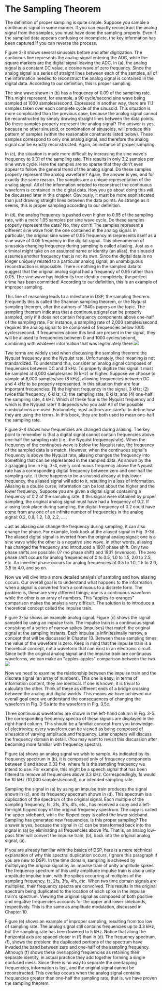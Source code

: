 # The Sampling Theorem

The definition of proper sampling is quite simple. Suppose you sample a continuous signal in some manner. If you can exactly reconstruct the analog signal from the samples, you must have done the sampling properly. Even if the sampled data appears confusing or incomplete, the key information has been captured if you can reverse the process.

Figure 3-3 shows several sinusoids before and after digitization. The continious line represents the analog signal entering the ADC, while the square markers are the digital signal leaving the ADC. In \(a\), the analog signal is a constant DC value, a cosine wave of zero frequency. Since the analog signal is a series of straight lines between each of the samples, all of the information needed to reconstruct the analog signal is contained in the digital data. According to our definition, this is proper sampling.

The sine wave shown in \(b\) has a frequency of 0.09 of the sampling rate. This might represent, for example, a 90 cycle/second sine wave being sampled at 1000 samples/second. Expressed in another way, there are 11.1 samples taken over each complete cycle of the sinusoid. This situation is more complicated than the previous case, because the analog signal cannot be reconstructed by simply drawing straight lines between the data points. Do these samples properly represent the analog signal? The answer is yes, because no other sinusoid, or combination of sinusoids, will produce this pattern of samples \(within the reasonable constraints listed below\). These samples correspond to only one analog signal, and therefore the analog signal can be exactly reconstructed. Again, an instance of proper sampling.

In \(c\), the situation is made more difficult by increasing the sine wave's frequency to 0.31 of the sampling rate. This results in only 3.2 samples per sine wave cycle. Here the samples are so sparse that they don't even appear to follow the general trend of the analog signal. Do these samples properly represent the analog waveform? Again, the answer is yes, and for exactly the same reason. The samples are a unique representation of the analog signal. All of the information needed to reconstruct the continuous waveform is contained in the digital data. How you go about doing this will be discussed later in this chapter. Obviously, it must be more sophisticated than just drawing straight lines between the data points. As strange as it seems, this is proper sampling according to our definition.

In \(d\), the analog frequency is pushed even higher to 0.95 of the sampling rate, with a mere 1.05 samples per sine wave cycle. Do these samples properly represent the data? No, they don't! The samples represent a different sine wave from the one contained in the analog signal. In particular, the original sine wave of 0.95 frequency misrepresents itself as a sine wave of 0.05 frequency in the digital signal. This phenomenon of sinusoids changing frequency during sampling is called aliasing. Just as a criminal might take on an assumed name or identity \(an alias\), the sinusoid assumes another frequency that is not its own. Since the digital data is no longer uniquely related to a particular analog signal, an unambiguous reconstruction is impossible. There is nothing in the sampled data to suggest that the original analog signal had a frequency of 0.95 rather than 0.05. The sine wave has hidden its true identity completely; the perfect crime has been committed! According to our definition, this is an example of improper sampling.

This line of reasoning leads to a milestone in DSP, the sampling theorem. Frequently this is called the Shannon sampling theorem, or the Nyquist sampling theorem, after the authors of 1940s papers on the topic. The sampling theorem indicates that a continuous signal can be properly sampled, only if it does not contain frequency components above one-half of the sampling rate. For instance, a sampling rate of 2,000 samples/second requires the analog signal to be composed of frequencies below 1000 cycles/second. If frequencies above this limit are present in the signal, they will be aliased to frequencies between 0 and 1000 cycles/second, combining with whatever information that was legitimately there.![](http://www.dspguide.com/graphics/F_3_3.gif)

Two terms are widely used when discussing the sampling theorem: the Nyquist frequency and the Nyquist rate. Unfortunately, their meaning is not standardized. To understand this, consider an analog signal composed of frequencies between DC and 3 kHz. To properly digitize this signal it must be sampled at 6,000 samples/sec \(6 kHz\) or higher. Suppose we choose to sample at 8,000 samples/sec \(8 kHz\), allowing frequencies between DC and 4 kHz to be properly represented. In this situation their are four important frequencies: \(1\) the highest frequency in the signal, 3 kHz; \(2\) twice this frequency, 6 kHz; \(3\) the sampling rate, 8 kHz; and \(4\) one-half the sampling rate, 4 kHz. Which of these four is the Nyquist frequency and which is the Nyquist rate? It depends who you ask! All of the possible combinations are used. Fortunately, most authors are careful to define how they are using the terms. In this book, they are both used to mean one-half the sampling rate.

Figure 3-4 shows how frequencies are changed during aliasing. The key point to remember is that a digital signal cannot contain frequencies above one-half the sampling rate \(i.e., the Nyquist frequency/rate\). When the frequency of the continuous wave is below the Nyquist rate, the frequency of the sampled data is a match. However, when the continuous signal's frequency is above the Nyquist rate, aliasing changes the frequency into something that can be represented in the sampled data. As shown by the zigzagging line in Fig. 3-4, every continuous frequency above the Nyquist rate has a corresponding digital frequency between zero and one-half the sampling rate. It there happens to be a sinusoid already at this lower frequency, the aliased signal will add to it, resulting in a loss of information. Aliasing is a double curse; information can be lost about the higher and the lower frequency. Suppose you are given a digital signal containing a frequency of 0.2 of the sampling rate. If this signal were obtained by proper sampling, the original analog signal must have had a frequency of 0.2. If aliasing took place during sampling, the digital frequency of 0.2 could have come from any one of an infinite number of frequencies in the analog signal: 0.2, 0.8, 1.2, 1.8, 2.2, … .

Just as aliasing can change the frequency during sampling, it can also change the phase. For example, look back at the aliased signal in Fig. 3-3d. The aliased digital signal is inverted from the original analog signal; one is a sine wave while the other is a negative sine wave. In other words, aliasing has changed the frequency and introduced a 180? phase shift. Only two phase shifts are possible: 0? \(no phase shift\) and 180? \(inversion\). The zero phase shift occurs for analog frequencies of 0 to 0.5, 1.0 to 1.5, 2.0 to 2.5, etc. An inverted phase occurs for analog frequencies of 0.5 to 1.0, 1.5 to 2.0, 3.5 to 4.0, and so on.

Now we will dive into a more detailed analysis of sampling and how aliasing occurs. Our overall goal is to understand what happens to the information when a signal is converted from a continuous to a discrete form. The problem is, these are very different things; one is a continuous waveform while the other is an array of numbers. This "apples-to-oranges" comparison makes the analysis very difficult. The solution is to introduce a theoretical concept called the impulse train.

Figure 3-5a shows an example analog signal. Figure \(c\) shows the signal sampled by using an impulse train. The impulse train is a continuous signal consisting of a series of narrow spikes \(impulses\) that match the original signal at the sampling instants. Each impulse is infinitesimally narrow, a concept that will be discussed in Chapter 13. Between these sampling times the value of the waveform is zero. Keep in mind that the impulse train is a theoretical concept, not a waveform that can exist in an electronic circuit. Since both the original analog signal and the impulse train are continuous waveforms, we can make an "apples-apples" comparison between the two.![](http://www.dspguide.com/graphics/F_3_4.gif)

Now we need to examine the relationship between the impulse train and the discrete signal \(an array of numbers\). This one is easy; in terms of information content, they are identical. If one is known, it is trivial to calculate the other. Think of these as different ends of a bridge crossing between the analog and digital worlds. This means we have achieved our overall goal once we understand the consequences of changing the waveform in Fig. 3-5a into the waveform in Fig. 3.5c.

Three continuous waveforms are shown in the left-hand column in Fig. 3-5. The corresponding frequency spectra of these signals are displayed in the right-hand column. This should be a familiar concept from you knowledge of electronics; every waveform can be viewed as being composed of sinusoids of varying amplitude and frequency. Later chapters will discuss the frequency domain in detail. \(You may want to revisit this discussion after becoming more familiar with frequency spectra\).

Figure \(a\) shows an analog signal we wish to sample. As indicated by its frequency spectrum in \(b\), it is composed only of frequency components between 0 and about 0.33 f&gt;s, where fs is the sampling frequency we intend to use. For example, this might be a speech signal that has been filtered to remove all frequencies above 3.3 kHz. Correspondingly, fs would be 10 kHz \(10,000 samples/second\), our intended sampling rate.

Sampling the signal in \(a\) by using an impulse train produces the signal shown in \(c\), and its frequency spectrum shown in \(d\). This spectrum is a duplication of the spectrum of the original signal. Each multiple of the sampling frequency, fs, 2fs, 3fs, 4fs, etc., has received a copy and a left-for-right flipped copy of the original frequency spectrum. The copy is called the upper sideband, while the flipped copy is called the lower sideband. Sampling has generated new frequencies. Is this proper sampling? The answer is yes, because the signal in \(c\) can be transformed back into the signal in \(a\) by eliminating all frequencies above ?fs. That is, an analog low-pass filter will convert the impulse train, \(b\), back into the original analog signal, \(a\).

If you are already familiar with the basics of DSP, here is a more technical explanation of why this spectral duplication occurs. \(Ignore this paragraph if you are new to DSP\). In the time domain, sampling is achieved by multiplying the original signal by an impulse train of unity amplitude spikes. The frequency spectrum of this unity amplitude impulse train is also a unity amplitude impulse train, with the spikes occurring at multiples of the sampling frequency, fs, 2fs, 3fs, 4fs, etc. When two time domain signals are multiplied, their frequency spectra are convolved. This results in the original spectrum being duplicated to the location of each spike in the impulse train's spectrum. Viewing the original signal as composed of both positive and negative frequencies accounts for the upper and lower sidebands, respectively. This is the same as amplitude modulation, discussed in Chapter 10.

Figure \(e\) shows an example of improper sampling, resulting from too low of sampling rate. The analog signal still contains frequencies up to 3.3 kHz, but the sampling rate has been lowered to 5 kHz. Notice that along the horizontal axis are spaced closer in \(f\) than in \(d\). The frequency spectrum, \(f\), shows the problem: the duplicated portions of the spectrum have invaded the band between zero and one-half of the sampling frequency. Although \(f\) shows these overlapping frequencies as retaining their separate identity, in actual practice they add together forming a single confused mess. Since there is no way to separate the overlapping frequencies, information is lost, and the original signal cannot be reconstructed. This overlap occurs when the analog signal contains frequencies greater than one-half the sampling rate, that is, we have proven the sampling theorem.


